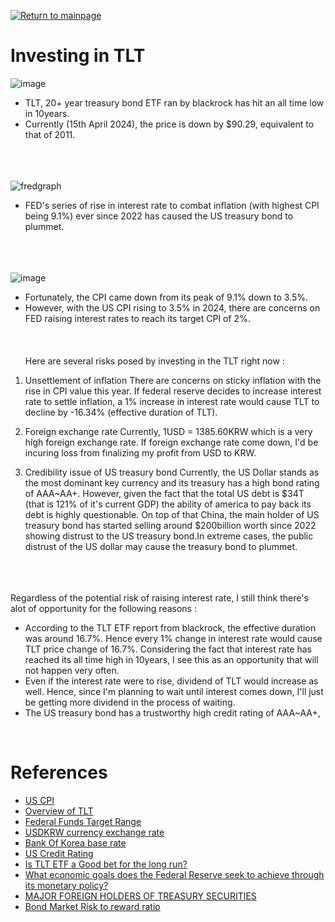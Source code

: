 [![Return to mainpage](https://img.shields.io/badge/Return_to_mainpage-blueviolet.svg)](https://github.com/juho-creator/Investing)


# Investing in TLT
![image](https://github.com/juho-creator/Investing/assets/72856990/01bb7d73-0b76-4215-8832-c405b41450e5)
</br>
- TLT, 20+ year treasury bond ETF ran by blackrock has hit an all time low in 10years.
- Currently (15th April 2024), the price is down by $90.29, equivalent to that of 2011.
</br></br></br></br>

![fredgraph](https://github.com/juho-creator/Investing/assets/72856990/9ca1b383-1a98-4781-8ff0-176cd160eaf5)
</br>
- FED's series of rise in interest rate to combat inflation (with highest CPI being 9.1%) ever since 2022 has caused the US treasury bond to plummet. </br></br></br></br>




![image](https://github.com/juho-creator/Investing/assets/72856990/dc111ae4-2372-4523-9337-55652da58640)
</br>
- Fortunately, the CPI came down from its peak of 9.1% down to 3.5%.
- However, with the US CPI rising to 3.5% in 2024, there are concerns on FED raising interest rates to reach its target CPI of 2%. </br></br></br></br>
Here are several risks posed by investing in the TLT right now :

1. Unsettlement of inflation
There are concerns on sticky inflation with the rise in CPI value this year.
If federal reserve decides to increase interest rate to settle inflation,
a 1% increase in interest rate would cause TLT to decline by -16.34% (effective duration of TLT).

2. Foreign exchange rate
Currently, 1USD = 1385.60KRW which is a very high foreign exchange rate.
If foreign exchange rate come down, I'd be incuring loss from finalizing my profit from USD to KRW.

3. Credibility issue of US treasury bond
Currently, the US Dollar stands as the most dominant key currency and its treasury has a high bond rating of AAA~AA+. However, given the fact that the total US debt is $34T (that is 121% of it's current GDP) the ability of america to pay back its debt is highly questionable.
On top of that China, the main holder of US treasury bond has started selling around $200billion worth since 2022 showing distrust to the US treasury bond.In extreme cases, the public distrust of the US dollar may cause the treasury bond to plummet.
</br></br></br></br>

Regardless of the potential risk of raising interest rate, I still think there's alot of opportunity for the following reasons :

- According to the TLT ETF report from blackrock, the effective duration was around 16.7%. Hence every 1% change in interest rate would cause TLT price change of 16.7%. Considering the fact that interest rate has reached its all time high in 10years, I see this as an opportunity that will not happen very often.
- Even if the interest rate were to rise, dividend of TLT would increase as well. Hence, since I'm planning to wait until interest comes down, I'll just be getting more dividend in the process of waiting.
- The US treasury bond has a trustworthy high credit rating of AAA~AA+,
</br>


# References 
- [US CPI](https://www.investing.com/economic-calendar/cpi-733)
- [Overview of TLT](https://www.ishares.com/us/products/239454/ishares-20-year-treasury-bond-etf#/)
- [Federal Funds Target Range](https://fred.stlouisfed.org/series/DFEDTARU)
- [USDKRW currency exchange rate](https://www.investing.com/currencies/usd-krw)
- [Bank Of Korea base rate](https://www.bok.or.kr/portal/singl/baseRate/progress.do?dataSeCd=01&menuNo=200656)
- [US Credit Rating](https://www.worldgovernmentbonds.com/credit-rating/united-states/#google_vignette)
- [Is TLT ETF a Good bet for the long run?](https://www.investopedia.com/articles/investing/031915/overview-tlt-etf.asp)
- [What economic goals does the Federal Reserve seek to achieve through its monetary policy?](https://www.federalreserve.gov/faqs/what-economic-goals-does-federal-reserve-seek-to-achieve-through-monetary-policy.htm)
- [MAJOR FOREIGN HOLDERS OF TREASURY SECURITIES](https://ticdata.treasury.gov/Publish/mfh.txt)
- [Bond Market Risk to reward ratio](https://www.bloomberg.com/news/articles/2023-10-12/dreams-of-big-treasury-gains-backfire-with-10-billion-etf-loss?utm_medium=cpc_search&utm_campaign=NB_ENG_DSAXX_DSAXXXXXXXXXX_EVG_XXXX_XXX_Y0469_EN_EN_X_BLOM_GO_SE_XXX_XXXXXXXXXX&gad_source=2&gclid=EAIaIQobChMIypzTms7VhQMVgNoWBR1CQQCdEAAYASABEgJvFPD_BwE&gclsrc=aw.ds)

